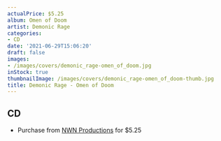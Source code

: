 ```yaml
---
actualPrice: $5.25
album: Omen of Doom
artist: Demonic Rage
categories:
- CD
date: '2021-06-29T15:06:20'
draft: false
images:
- /images/covers/demonic_rage-omen_of_doom.jpg
inStock: true
thumbnailImage: /images/covers/demonic_rage-omen_of_doom-thumb.jpg
title: Demonic Rage - Omen of Doom
---
```


## CD
* Purchase from [NWN Productions](http://shop.nwnprod.com/index.php?route=product/product&path=93&product_id=2695&sort=pd.name&order=ASC) for $5.25
